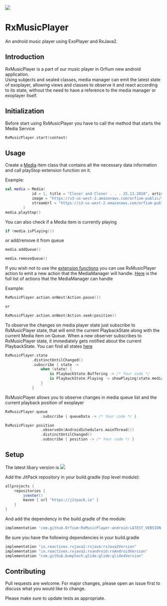 [![](https://jitpack.io/v/Orfium/RxMusicPlayer-android.svg)](https://jitpack.io/#Orfium/RxMusicPlayer-android)

# RxMusicPlayer

An android music player using ExoPlayer and RxJava2.

## Introduction

RxMusicPlayer is a part of our music player in Orfium new android application.     
Using subjects and sealed classes, media manager can emit the latest state of exoplayer, allowing views and classes to observe it and react according to its state, without the need to have a reference to the media manager or exoplayer itself.

## Initialization
Before start using RxMusicPlayer you have to call the method that starts the Media Service

```kotlin
RxMusicPlayer.start(context)
```
## Usage

Create a [Media](https://github.com/Orfium/RxMusicPlayer-android/blob/master/rxmusicplayer/src/main/java/com/orfium/rx/musicplayer/media/Media.kt) item class that contains all the necessary data information and call playStop extension function on it.

Example:
```kotlin
val media = Media(
            id = 1, title = "Closer and Closer . . . 25.11.2018", artist = "Strobi-wan", duration = 7861, 
            image = "https://s3-us-west-2.amazonaws.com/orfium-public/tracks/artwork/45c4ad6b21dc4aecad4bee0bafefb613.jpg",
            streamUrl = "https://s3-us-west-2.amazonaws.com/orfium-public/tracks/8c7465df1f0c4e48af10ad4f6c17a2ef.mp3"
        )
media.playStop()
```
You can also check if a Media item is currently playing
```kotlin
if (media.isPlaying())
```
or add/remove it from queue
```kotlin
media.addQueue()

media.removeQueue()
```
If you wish not to use the [extension functions](https://github.com/Orfium/RxMusicPlayer-android/blob/master/rxmusicplayer/src/main/java/com/orfium/rx/musicplayer/common/Extensions.kt) you can use RxMusicPlayer action to emit a new action that the MediaManager will handle. [Here](https://github.com/Orfium/RxMusicPlayer-android/blob/master/rxmusicplayer/src/main/java/com/orfium/rx/musicplayer/common/Action.kt) is the full list of actions that the MediaManager can handle

Example:
```kotlin
RxMusicPlayer.action.onNext(Action.pause())

or

RxMusicPlayer.action.onNext(Action.seek(position))
```

To observe the changes on media player state just subscribe to RxMusicPlayer state, that will emit the current PlaybackState along with the current Media item on Queue. When a new observer subscribes to RxMusicPlayer state, it immediately gets notified about the current PlaybackState. You can find all states [here](https://github.com/Orfium/RxMusicPlayer-android/blob/master/rxmusicplayer/src/main/java/com/orfium/rx/musicplayer/common/PlaybackState.kt)
```kotlin
RxMusicPlayer.state
            .distinctUntilChanged()
            .subscribe { state ->
                when (state) {
                    is PlaybackState.Buffering -> /* Your code */
                    is PlaybackState.Playing -> showPlaying(state.media)
                }
            }
```
RxMusicPlayer allows you to observe changes in media queue list and the current playback position of exoplayer
```kotlin
RxMusicPlayer.queue
                .subscribe { queueData -> /* Your code */ }

RxMusicPlayer.position
                .observeOn(AndroidSchedulers.mainThread())
                .distinctUntilChanged()
                .subscribe { position -> /* Your code */ }
```

## Setup
The latest libary version is [![](https://jitpack.io/v/Orfium/RxMusicPlayer-android.svg)](https://jitpack.io/#Orfium/RxMusicPlayer-android)

Add the JitPack repository in your build.gradle (top level module):
```gradle
allprojects {
    repositories {
        jcenter()
        maven { url "https://jitpack.io" }
    }
}
```
And add the dependency in the build.gradle of the module:
```gradle
implementation 'com.github.Orfium:RxMusicPlayer-android:LATEST_VERSION'
```

Be sure you have the following dependencies in your build.gradle
```gradle
implementation "io.reactivex.rxjava2:rxjava:rxJava2Version"
implementation "io.reactivex.rxjava2:rxandroid:rxAndroidVersion"
implementation "com.github.bumptech.glide:glide:glide4Version"
```

## Contributing
Pull requests are welcome. For major changes, please open an issue first to discuss what you would like to change.

Please make sure to update tests as appropriate.
